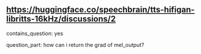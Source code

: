 ## https://huggingface.co/speechbrain/tts-hifigan-libritts-16kHz/discussions/2

contains_question: yes

question_part: how can i return the grad of mel_output?